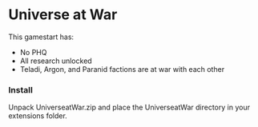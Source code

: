 # Universe at War
This gamestart has:
- No PHQ
- All research unlocked
- Teladi, Argon, and Paranid factions are at war with each other

### Install

Unpack UniverseatWar.zip and place the UniverseatWar directory in your extensions folder.
